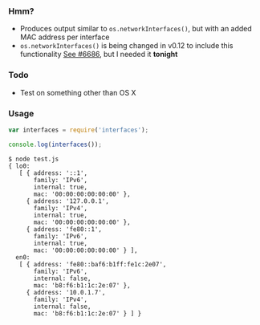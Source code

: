 ### Hmm?

* Produces output similar to `os.networkInterfaces()`, but with an added MAC address per interface
* `os.networkInterfaces()` is being changed in v0.12 to include this functionality [See #6686](https://github.com/joyent/node/issues/6686), but I needed it **tonight**
 
### Todo
* Test on something other than OS X

### Usage

```javascript
var interfaces = require('interfaces');

console.log(interfaces());
```
```
$ node test.js             
{ lo0: 
   [ { address: '::1',
       family: 'IPv6',
       internal: true,
       mac: '00:00:00:00:00:00' },
     { address: '127.0.0.1',
       family: 'IPv4',
       internal: true,
       mac: '00:00:00:00:00:00' },
     { address: 'fe80::1',
       family: 'IPv6',
       internal: true,
       mac: '00:00:00:00:00:00' } ],
  en0: 
   [ { address: 'fe80::baf6:b1ff:fe1c:2e07',
       family: 'IPv6',
       internal: false,
       mac: 'b8:f6:b1:1c:2e:07' },
     { address: '10.0.1.7',
       family: 'IPv4',
       internal: false,
       mac: 'b8:f6:b1:1c:2e:07' } ] }
```
